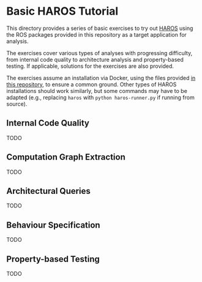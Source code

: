 # Basic HAROS Tutorial

This directory provides a series of basic exercises to try out [HAROS](https://github.com/git-afsantos/haros) using the ROS packages provided in this repository as a target application for analysis.

The exercises cover various types of analyses with progressing difficulty, from internal code quality to architecture analysis and property-based testing.
If applicable, solutions for the exercises are also provided.

The exercises assume an installation via Docker, using the files provided [in this repository](https://github.com/git-afsantos/haros_tutorials/tree/master/docker), to ensure a common ground.
Other types of HAROS installations should work similarly, but some commands may have to be adapted (e.g., replacing `haros` with `python haros-runner.py` if running from source).

## Internal Code Quality

TODO

## Computation Graph Extraction

TODO

## Architectural Queries

TODO

## Behaviour Specification

TODO

## Property-based Testing

TODO
